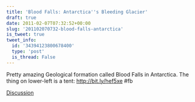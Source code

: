 ```yaml
---
title: 'Blood Falls: Antarctica''s Bleeding Glacier'
draft: true
date: 2011-02-07T07:32:52+00:00
slug: '201102070732-blood-falls-antarctica'
is_tweet: true
tweet_info:
  id: '34394123800678400'
  type: 'post'
  is_thread: False
---
```




Pretty amazing Geological formation called Blood Falls in Antarctica. The thing on lower-left is a tent: http://bit.ly/hef5xe #fb

[Discussion](https://x.com/sytelus/status/34394123800678400)
